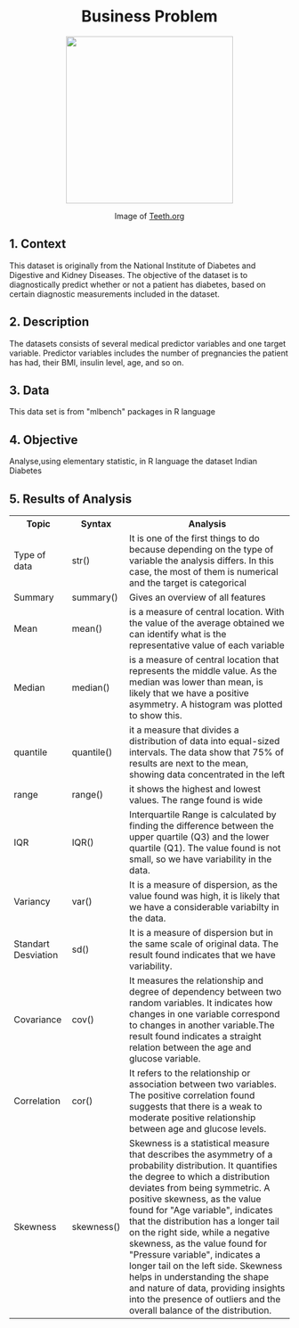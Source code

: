 <h1 align="center"> Business Problem </h1>

<figure>
  <p align="center">
   <img src="https://www.teeth.org.au/ADA/media/Teeth_org_au/page-images/GettyImages-1256008847-Copy.jpg" height="300">
   <figcaption style="text-align: center;">Image of <a href="https://www.teeth.org.au/sugar">Teeth.org</a></figcaption>
</figure>

<h2> 1.  Context </h2>
<p> This dataset is originally from the National Institute of Diabetes and Digestive and Kidney Diseases. The objective of the dataset is to diagnostically predict whether or not a patient has diabetes, based on certain diagnostic measurements included in the dataset.</p> 

<h2> 2.  Description </h2>
<p> The datasets consists of several medical predictor variables and one target variable. Predictor variables includes the number of pregnancies the patient has had, their BMI, insulin level, age, and so on.</p>

<h2>3.  Data </h2>
<p> This data set is from "mlbench" packages in R language </p>

<h2>4.  Objective </h2>
<p> Analyse,using elementary statistic,  in R language the dataset  Indian Diabetes </p>

<h2>5.  Results of Analysis </h2>

 <table>
  <tr>
    <th> Topic </th>
    <th> Syntax</th>
    <th> Analysis </th>
  </tr>
  <tr>
    <td>Type of data</td>
    <td>str() </td>
    <td> It is one of the first things to do because depending on the type of variable the analysis differs. In this case, the most of them is numerical and the target is categorical</td>
    <tr>
      <tr>
    <td>Summary</td>
    <td>summary()</td>
    <td>Gives an overview of all features</td>
    <tr>
     <td>Mean</td>
    <td>mean()</td>
    <td>is a measure of central location. With the value of the average obtained we can identify what is the representative value of each variable </td>
     <tr>
     <td>Median</td>
    <td>median()</td>
    <td>is a measure of central location that represents the middle value. As the median was lower than mean, is likely that we have a positive asymmetry. A histogram was plotted to show this.</td>
    <tr>
    <td>quantile</td>
    <td>quantile()</td>
    <td>it a measure that divides a distribution of data into equal-sized intervals. The data show that 75% of results are next to the mean, showing data concentrated in the left</td>
    <tr>
    <td>range</td>
    <td>range()</td>
    <td>it shows the highest and lowest values. The range found is wide</td>
    <tr>
    <td>IQR</td>
    <td>IQR()</td>
    <td>Interquartile Range is calculated by finding the difference between the upper quartile (Q3) and the lower quartile (Q1). The value found is not small, so we have variability in the data.</td>
    <tr>
    <td>Variancy</td>
    <td>var()</td>
    <td>It is a measure of dispersion, as the value found was high, it is likely that we have a considerable variabilty in the data.</td>
    <tr>
    <td>Standart Desviation</td>
    <td>sd()</td>
    <td>It is a measure of dispersion but in the same scale of original data. The result found indicates that we have variability.</td>
    <tr>
    <td>Covariance</td>
    <td>cov()
    </td>
    <td>It measures the relationship and degree of dependency between two random variables. It indicates how changes in one variable correspond to changes in another variable.The result found indicates a straight relation between the age and glucose variable. </td>
    <tr>
     <td>Correlation</td>
    <td>cor()
    </td>
    <td>It refers to the relationship or association between two variables. The positive correlation found suggests that there is a weak to moderate positive relationship between age and glucose levels.</td>
  </tr>
  <td>Skewness</td>
    <td>skewness()
    </td>
    <td>Skewness is a statistical measure that describes the asymmetry of a probability distribution. It quantifies the degree to which a distribution deviates from being symmetric. A positive skewness, as the value found for "Age variable", indicates that the distribution has a longer tail on the right side, while a negative skewness, as the value found for "Pressure variable",  indicates a longer tail on the left side. Skewness helps in understanding the shape and nature of data, providing insights into the presence of outliers and the overall balance of the distribution.</td>
  </tr>
</table>
